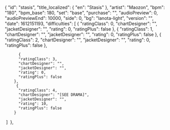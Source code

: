 {
      "id": "stasis",
      "title_localized": {
        "en": "Stasis"
      },
      "artist": "Maozon",
      "bpm": "180",
      "bpm_base": 180,
      "set": "base",
      "purchase": "",
      "audioPreview": 0,
      "audioPreviewEnd": 10000,
      "side": 0,
      "bg": "lanota-light",
      "version": "",
      "date": 1612151193,
      "difficulties": [
        {
          "ratingClass": 0,
          "chartDesigner": "",
          "jacketDesigner": "",
          "rating": 0,
          "ratingPlus": false
        },
        {
          "ratingClass": 1,
          "chartDesigner": "",
          "jacketDesigner": "",
          "rating": 0,
          "ratingPlus": false
        },
		  {
          "ratingClass": 2,
          "chartDesigner": "",
          "jacketDesigner": "",
          "rating": 0,
          "ratingPlus": false
        },
       
		  {
          "ratingClass": 3,
          "chartDesigner": "",
          "jacketDesigner": "",
          "rating": 0,
          "ratingPlus": false
        },
		 {
          "ratingClass": 4,
          "chartDesigner": "[SEE DRAMA]",
          "jacketDesigner": "",
          "rating": 10,
          "ratingPlus": false
        }
​      ]
​    },
